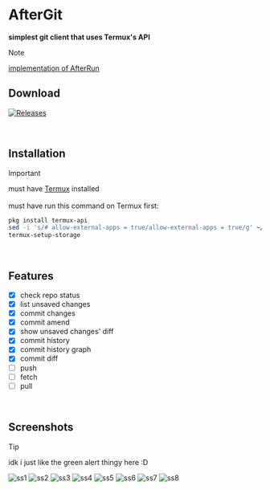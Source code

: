 # AfterGit

**simplest git client that uses Termux's API**

> [!NOTE]
> [implementation of AfterRun](https://github.com/IMOitself/AfterRun)

## Download

[![Releases](https://img.shields.io/badge/Releases-blue?style=for-the-badge)](https://github.com/IMOitself/AfterGit/releases/)

<br>

## Installation
> [!IMPORTANT]
> must have [Termux](https://f-droid.org/en/packages/com.termux/)   installed <br><br>
>  must have run this command on Termux first:
> ```bash
> pkg install termux-api
> sed -i 's/# allow-external-apps = true/allow-external-apps = true/g' ~/.termux/termux.properties
> termux-setup-storage
> ```
<br>

## Features

- [x] check repo status
- [x] list unsaved changes
- [x] commit changes
- [x] commit amend
- [x] show unsaved changes' diff
- [x] commit history
- [x] commit history graph
- [x] commit diff
- [ ] push
- [ ] fetch
- [ ] pull

<br>

## Screenshots

> [!TIP]
> idk i just like the green alert thingy here :D

![ss1](assets/ss1_home.jpg)
![ss2](assets/ss2_commit.jpg)
![ss3](assets/ss3_diff.jpg)
![ss4](assets/ss4_logs.jpg)
![ss5](assets/ss5_logs.jpg)
![ss6](assets/ss6_commit_desc.jpg)
![ss7](assets/ss7_status.jpg)
![ss8](assets/ss8_coming_soon.jpg)
